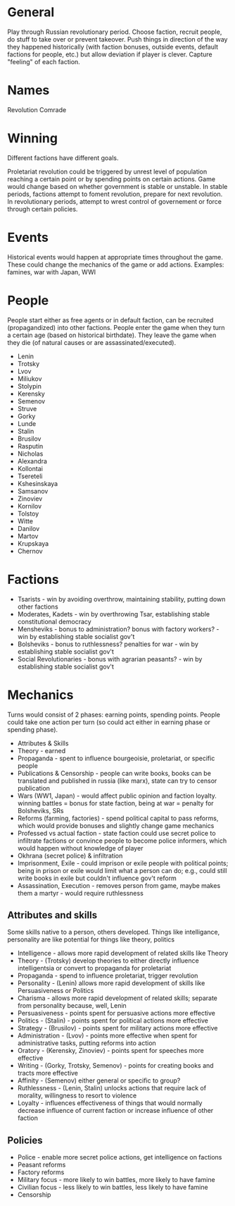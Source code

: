 # General
Play through Russian revolutionary period. Choose faction, recruit people, do stuff to take over or prevent takeover. Push things in direction of the way they happened historically (with faction bonuses, outside events, default factions for people, etc.) but allow deviation if player is clever. Capture "feeling" of each faction.

# Names
Revolution
Comrade

# Winning
Different factions have different goals.

Proletariat revolution could be triggered by unrest level of population reaching a certain point or by spending points on certain actions. Game would change based on whether government is stable or unstable. In stable periods, factions attempt to foment revolution, prepare for next revolution. In revolutionary periods, attempt to wrest control of governement or force through certain policies.

# Events
Historical events would happen at appropriate times throughout the game. These could change the mechanics of the game or add actions. Examples: famines, war with Japan, WWI

# People
People start either as free agents or in default faction, can be recruited (propagandized) into other factions. People enter the game when they turn a certain age (based on historical birthdate). They leave the game when they die (of natural causes or are assassinated/executed).

- Lenin
- Trotsky
- Lvov
- Miliukov
- Stolypin
- Kerensky
- Semenov
- Struve
- Gorky
- Lunde
- Stalin
- Brusilov
- Rasputin
- Nicholas
- Alexandra
- Kollontai
- Tsereteli
- Kshesinskaya
- Samsanov
- Zinoviev
- Kornilov
- Tolstoy
- Witte
- Danilov
- Martov
- Krupskaya
- Chernov

# Factions
- Tsarists - win by avoiding overthrow, maintaining stability, putting down other factions
- Moderates, Kadets - win by overthrowing Tsar, establishing stable constitutional democracy
- Mensheviks - bonus to administration? bonus with factory workers? - win by establishing stable socialist gov't
- Bolsheviks - bonus to ruthlessness? penalties for war - win by establishing stable socialist gov't
- Social Revolutionaries - bonus with agrarian peasants? - win by establishing stable socialist gov't

# Mechanics
Turns would consist of 2 phases: earning points, spending points. People could take one action per turn (so could act either in earning phase or spending phase).
- Attributes & Skills
- Theory - earned
- Propaganda - spent to influence bourgeoisie, proletariat, or specific people
- Publications & Censorship - people can write books, books can be translated and published in russia (like marx), state can try to censor publication
- Wars (WW1, Japan) - would affect public opinion and faction loyalty. winning battles = bonus for state faction, being at war = penalty for Bolsheviks, SRs
- Reforms (farming, factories) - spend political capital to pass reforms, which would provide bonuses and slightly change game mechanics
- Professed vs actual faction - state faction could use secret police to infiltrate factions or convince people to become police informers, which would happen without knowledge of player
- Okhrana (secret police) & infiltration
- Imprisonment, Exile - could imprison or exile people with political points; being in prison or exile would limit what a person can do; e.g., could still write books in exile but couldn't influence gov't reform
- Assassination, Execution - removes person from game, maybe makes them a martyr - would require ruthlessness

## Attributes and skills

Some skills native to a person, others developed. Things like intelligance, personality are like potential for things like theory, politics

- Intelligence - allows more rapid development of related skills like Theory
- Theory - (Trotsky) develop theories to either directly influence intelligentsia or convert to propaganda for proletariat
- Propaganda - spend to influence proletariat, trigger revolution
- Personality - (Lenin) allows more rapid development of skills like Persuasiveness or Politics
- Charisma - allows more rapid development of related skills; separate from personality because, well, Lenin
- Persuasiveness - points spent for persuasive actions more effective
- Politics - (Stalin) - points spent for political actions more effective
- Strategy - (Brusilov) - points spent for military actions more effective
- Administration - (Lvov) - points more effective when spent for administrative tasks, putting reforms into action
- Oratory - (Kerensky, Zinoviev) - points spent for speeches more effective
- Writing - (Gorky, Trotsky, Semenov) - points for creating books and tracts more effective
- Affinity - (Semenov) either general or specific to group?
- Ruthlessness - (Lenin, Stalin) unlocks actions that require lack of morality, willingness to resort to violence
- Loyalty - influences effectiveness of things that would normally decrease influence of current faction or increase influence of other faction

## Policies
- Police - enable more secret police actions, get intelligence on factions
- Peasant reforms
- Factory reforms
- Military focus - more likely to win battles, more likely to have famine
- Civilian focus - less likely to win battles, less likely to have famine
- Censorship
